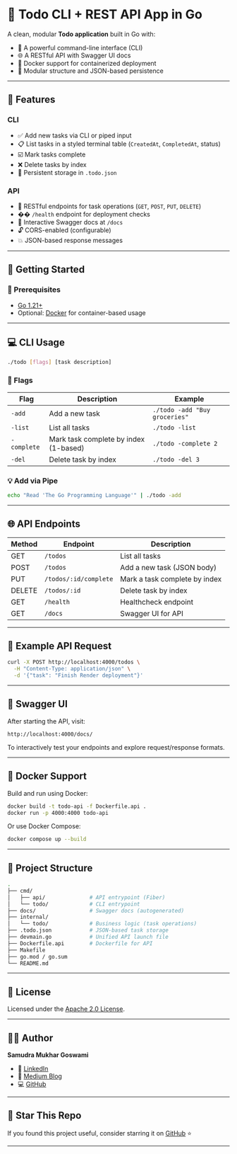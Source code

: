 # 📝 Todo CLI + REST API App in Go

A clean, modular **Todo application** built in Go with:

* 🔧 A powerful command-line interface (CLI)
* 🌐 A RESTful API with Swagger UI docs
* 🐳 Docker support for containerized deployment
* 📆 Modular structure and JSON-based persistence

---

## 📆 Features

### CLI

* ✅ Add new tasks via CLI or piped input
* 📋 List tasks in a styled terminal table (`CreatedAt`, `CompletedAt`, status)
* ☑️ Mark tasks complete
* ❌ Delete tasks by index
* 📀 Persistent storage in `.todo.json`

### API

* 🧠 RESTful endpoints for task operations (`GET`, `POST`, `PUT`, `DELETE`)
* �� `/health` endpoint for deployment checks
* 🧾 Interactive Swagger docs at `/docs`
* 🔓 CORS-enabled (configurable)
* 💥 JSON-based response messages

---

## 🚀 Getting Started

### 🔧 Prerequisites

* [Go 1.21+](https://golang.org/dl/)
* Optional: [Docker](https://www.docker.com/) for container-based usage

---

## 💻 CLI Usage

```bash
./todo [flags] [task description]
```

### 🎯 Flags

| Flag        | Description                           | Example                       |
| ----------- | ------------------------------------- | ----------------------------- |
| `-add`      | Add a new task                        | `./todo -add "Buy groceries"` |
| `-list`     | List all tasks                        | `./todo -list`                |
| `-complete` | Mark task complete by index (1-based) | `./todo -complete 2`          |
| `-del`      | Delete task by index                  | `./todo -del 3`               |

### 💡 Add via Pipe

```bash
echo "Read 'The Go Programming Language'" | ./todo -add
```

---

## 🌐 API Endpoints

| Method | Endpoint              | Description                   |
| ------ | --------------------- | ----------------------------- |
| GET    | `/todos`              | List all tasks                |
| POST   | `/todos`              | Add a new task (JSON body)    |
| PUT    | `/todos/:id/complete` | Mark a task complete by index |
| DELETE | `/todos/:id`          | Delete task by index          |
| GET    | `/health`             | Healthcheck endpoint          |
| GET    | `/docs`               | Swagger UI for API            |

---

## 📄 Example API Request

```bash
curl -X POST http://localhost:4000/todos \
  -H "Content-Type: application/json" \
  -d '{"task": "Finish Render deployment"}'
```

---

## 🪪 Swagger UI

After starting the API, visit:

```
http://localhost:4000/docs/
```

To interactively test your endpoints and explore request/response formats.

---

## 🐳 Docker Support

Build and run using Docker:

```bash
docker build -t todo-api -f Dockerfile.api .
docker run -p 4000:4000 todo-api
```

Or use Docker Compose:

```bash
docker compose up --build
```

---

## 📁 Project Structure

```bash
.
├── cmd/
│   ├── api/              # API entrypoint (Fiber)
│   └── todo/             # CLI entrypoint
├── docs/                 # Swagger docs (autogenerated)
├── internal/
│   └── todo/             # Business logic (task operations)
├── .todo.json            # JSON-based task storage
├── devmain.go            # Unified API launch file
├── Dockerfile.api        # Dockerfile for API
├── Makefile
├── go.mod / go.sum
└── README.md
```

---

## 📜 License

Licensed under the [Apache 2.0 License](./LICENSE).

---

## 🤛🏼 Author

**Samudra Mukhar Goswami**

* 💼 [LinkedIn](https://linkedin.com/in/samudramukhar)
* 📝 [Medium Blog](https://medium.com/@samudramukhar)
* 💻 [GitHub](https://github.com/Samudra-G)

---

## 🌟 Star This Repo

If you found this project useful, consider starring it on [GitHub](https://github.com/Samudra-G/todo-app) ⭐️

---

##
